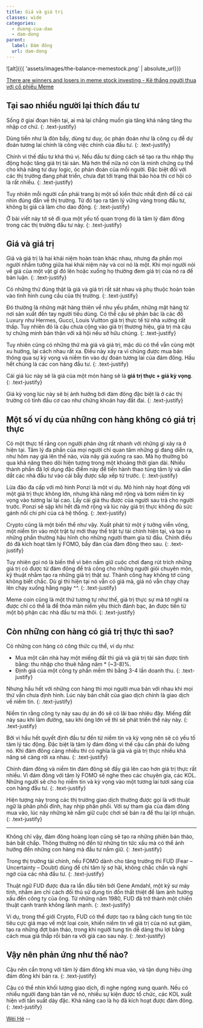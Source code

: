 ```yaml
---
title: Giá và giá trị
classes: wide
categories:
  - duong-cua-dao
  - dam-dong
parent:
  label: Đám đông
  url: dam-dong
---
```



![alt]({{ 'assets/images/the-balance-memestock.png' | absolute_url}})
> <cite>
<a target="_blank" href="https://www.weforum.org/stories/2022/09/what-are-meme-stocks-explainer/">
There are winners and losers in meme stock investing - Kẻ thắng người thua với cổ phiếu Meme
</a>
</cite>

## Tại sao nhiều người lại thích đầu tư
Sống ở giai đoạn hiện tại, ai mà lại chẳng muốn gia tăng khả năng tăng thu nhập cơ chứ.
{: .text-justify}

Dùng tiền như là đòn bẩy, dùng tư duy, óc phán đoán như là công cụ để dự đoán tương lai chính là công việc chính của đầu tư.
{: .text-justify}

Chính vì thế đầu tư khá thú vị. Nếu đầu tư đúng cách sẽ tạo ra thu nhập thụ động hoặc tăng giá trị tài sản.
Mà hơn thế nữa nó còn là minh chứng cụ thể cho khả năng tư duy logic, óc phán đoán của mỗi người.
Đặc biệt đối với các thị trường đang phát triển, chưa đạt tới trạng thái bão hòa thì cơ hội có là rất nhiều.
{: .text-justify}

Tuy nhiên mỗi người cần phải trang bị một số kiến thức nhất định để có cái nhìn đúng đắn về thị trường.
Từ đó tạo ra tâm lý vững vàng trong đầu tư, không bị giá cả làm cho dao động.
{: .text-justify}

Ở bài viết này tớ sẽ đi qua một yếu tố quan trọng đó là tâm lý đám đông trong các thị trường đầu tư này.
{: .text-justify}

## Giá và giá trị
Giá và giá trị là hai khái niệm hoàn toàn khác nhau, nhưng đa phần mọi người nhầm tưởng giữa hai khái niệm này và coi nó là một.
Khi mọi người nói về giá của một vật gì đó lên hoặc xuống họ thường đem giá trị của nó ra để bàn luận.
{: .text-justify}

Có những thứ đúng thật là giá và giá trị rất sát nhau và phụ thuộc hoàn toàn vào tình hình cung cầu của thị trường.
{: .text-justify}

Đó thường là những mặt hàng thiên về nhu yếu phẩm, những mặt hàng từ nơi sản xuất đến tay người tiêu dùng.
Có thể cậu sẽ phản bác là các đồ Luxury như Hermes, Gucci, Louis Vuitton giá trị thực tế từ nhà xưởng rất thấp. 
Tuy nhiên đó là cậu chưa cộng vào giá trị thương hiệu, giá trị mà cậu tự chứng minh bản thân với xã hội nếu sở hữu chúng.
{: .text-justify}

Tuy nhiên cũng có những thứ mà giá và giá trị, mặc dù có thể vẫn cùng một xu hướng, lại cách nhau rất xa.
Điều này xảy ra vì chúng được mua bán thông qua sự kỳ vọng và niềm tin vào dự đoán tương lai của đám đông.
Hầu hết chúng là các con hàng đầu tư.
{: .text-justify}

Cái giá lúc này sẽ là giá của một món hàng sẽ là **giá trị thực + giá kỳ vọng**.
{: .text-justify}

Giá kỳ vọng lúc này sẽ bị ảnh hưởng bới đám đông đặc biệt là ở các thị trường có tính đầu cơ cao như chứng khoán hay đất đai.
{: .text-justify}

## Một số ví dụ của những con hàng không có giá trị thực
Có một thực tế rằng con người phản ứng rất nhanh với những gì xảy ra ở hiện tại. Tâm lý đa phần của mọi người chỉ quan tâm những gì đang diễn ra, như hôm nay giá lên thế nào, vừa nãy giá xuống ra sao.
Mà họ thường bỏ qua khả năng theo dõi hiện tượng trong một khoảng thời gian dài. Nhiều thành phần đã lợi dụng đặc điểm này để tiến hành thao túng tâm lý và dẫn dắt các nhà đầu tư vào cái bẫy được sắp xếp từ trước.
{: .text-justify}

Lừa đảo đa cấp với mô hình Ponzi là một ví dụ. Mô hình này hoạt động với một giá trị thực không lớn, nhưng khả năng mở rộng và bơm niềm tin kỳ vọng vào tương lai lại cao.
Lấy cái giá thu được của người sau trả cho người trước. Ponzi sẽ sập khi hết đà mở rộng và lúc này giá trị thực không đủ sức gánh nổi chi phí của cả hệ thống.
{: .text-justify}

Crypto cũng là một biến thể như vậy. Xuất phát từ một ý tưởng viễn vông, một niềm tin vào một trật tự mới thay thế trật tự tài chính hiện tại, và tạo ra những phần thưởng hậu hĩnh cho những người tham gia từ đầu.
Chính điều đó đã kích hoạt tâm lý FOMO, bầy đàn của đám đông theo sau. 
{: .text-justify}

Tuy nhiên gọi nó là biến thể vì bên nắm giữ cuộc chơi đang rút trích những giá trị có được từ đám đông để trả công cho những người giỏi chuyên môn, kỹ thuật nhằm tạo ra những giá trị thật sự.
Thành công hay không tớ cũng không biết chắc. Dù gì thì hiện tại nó vẫn có giá mà, giá nó vẫn chạy chạy lên chạy xuống hằng ngày ^^.
{: .text-justify}

Meme coin cũng là một thứ tương tự như thế, giá trị thực sự mà tớ nghĩ ra được chỉ có thể là để thỏa mãn niềm yêu thích đánh bạc, ăn được tiền từ một bộ phận các nhà đầu tư mà thôi.
{: .text-justify}

## Còn những con hàng có giá trị thực thì sao?
Có những con hàng có công thức cụ thể, ví dụ như:
- Mua một căn nhà hay một miếng đất thì giá và giá trị tài sản được tính bằng: thu nhập cho thuê hằng năm * (~3-8)%.
- Định giá của một công ty phần mềm thì bằng 3-4 lần doanh thu.
{: .text-justify}

Nhưng hầu hết với những con hàng thì mọi người mua bán với nhau khi mọi thứ vẫn chưa định hình. Lúc này bản chất của giao dịch chính là giao dịch về niềm tin.
{: .text-justify}

Niềm tin rằng công ty này sau dự án đó sẽ có lãi bao nhiêu đây.
Miếng đất này sau khi làm đường, sau khi ông lớn về thì sẽ phát triển thế này này.
{: .text-justify}


Bởi vì hầu hết quyết định đầu tư đến từ niềm tin và kỳ vọng nên sẽ có yếu tố tâm lý tác động. Đặc biệt là tâm lý đám đông vì thế cậu cần phải đo lường nó. 
Khi đám đông càng nhiều thì có nghĩa là giá và giá trị thực nhiều khả năng sẽ càng rời xa nhau.
{: .text-justify}

Chính đám đông và niềm tin đám đông sẽ đấy giá lên cao hơn giá trị thực rất nhiều. Vì đám đông với tâm lý FOMO sẽ nghe theo các chuyên gia, các KOL.
Những người sẽ cho họ niềm tin và kỳ vọng vào một tương lai tươi sáng của con hàng đầu tư.
{: .text-justify}

Hiện tượng này trong các thị trường giao dịch thường được gọi là với thuật ngữ là phân phối đỉnh, hay nhịp phân phối.
Với sự tham gia của đám đông mua vào, lúc này những kẻ nắm giữ cuộc chơi sẽ bán ra để thu lại lợi nhuận.
{: .text-justify}

---

Không chỉ vậy, đám đông hoảng loạn cũng sẽ tạo ra những phiên bán tháo, bán bất chấp. Thông thường nó đến từ những tin tức xấu mà có thể ảnh hưởng đến những con hàng mà đầu tư nắm giữ.
{: .text-justify}

Trong thị trường tài chính, nếu FOMO dành cho tăng trưởng thì FUD (Fear – Uncertainty – Doubt) dùng để chỉ tâm lý sợ hãi, không chắc chắn và nghi ngờ của các nhà đầu tư.
{: .text-justify}

Thuật ngữ FUD được đưa ra lần đầu tiên bởi Gene Amdahl, một kỹ sư máy tính, nhằm ám chỉ cách đối thủ sử dụng tin đồn thất thiệt để làm ảnh hưởng xấu đến công ty của ông.
Từ những năm 1980, FUD đã trở thành một chiến thuật cạnh tranh không lành mạnh.
{: .text-justify}

Ví dụ, trong thế giới Crypto, FUD có thể được tạo ra bằng cách tung tin tức tiêu cực giả mạo về một loại coin, khiến niềm tin về giá trị của nó sụt giảm, tạo ra những đợt bán tháo, trong khi người tung tin dễ dàng thu lợi bằng cách mua giá thấp rồi bán ra với giá cao sau này.
{: .text-justify}


## Vậy nên phản ứng như thế nào?
Cậu nên cẩn trọng với tâm lý đám đông khi mua vào, và tận dụng hiệu ứng đám đông khi bán ra.
{: .text-justify}

Cậu có thể nhìn khối lượng giao dịch, đi nghe ngóng xung quanh. Nếu có nhiều người đang bàn tán về nó, nhiều sự kiện được tổ chức, các KOL xuất hiện với tần suất dày đặc. Khả năng cao là họ đã kích hoạt được đám đông.
{: .text-justify}

> <cite>
<a target="_blank" href="https://wei-he.xyz">Wéi Hé</a>
</cite>--